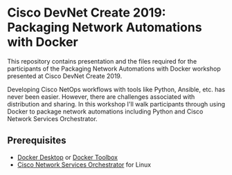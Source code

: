 # Cisco DevNet Create 2019: Packaging Network Automations with Docker

This repository contains presentation and the files required for the participants of the Packaging Network Automations with Docker workshop presented at Cisco DevNet Create 2019.  


Developing Cisco NetOps workflows with tools like Python, Ansible, etc. has never been easier. However, there are challenges associated with distribution and sharing. In this workshop I'll walk participants through using Docker to package network automations including Python and Cisco Network Services Orchestrator.

## Prerequisites
* [Docker Desktop](https://www.docker.com/get-started) or [Docker Toolbox](https://github.com/docker/toolbox/releases)
* [Cisco Network Services Orchestrator](https://developer.cisco.com/docs/nso/#!getting-nso) for Linux
